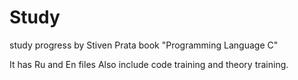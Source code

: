 # Study
study progress by Stiven Prata book "Programming Language C"

It has Ru and En files
Also include code training and theory training.

